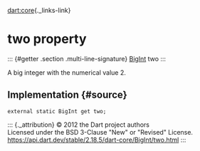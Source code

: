 [dart:core](../../dart-core/dart-core-library){._links-link}

two property
============

::: {#getter .section .multi-line-signature}
[BigInt](../bigint-class) two
:::

A big integer with the numerical value 2.

Implementation {#source}
--------------

``` {.language-dart data-language="dart"}
external static BigInt get two;
```

::: {._attribution}
© 2012 the Dart project authors\
Licensed under the BSD 3-Clause \"New\" or \"Revised\" License.\
<https://api.dart.dev/stable/2.18.5/dart-core/BigInt/two.html>
:::
